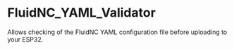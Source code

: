 # FluidNC_YAML_Validator
Allows checking of the FluidNC YAML configuration file before uploading to your ESP32.
